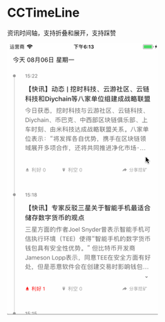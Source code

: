 # CCTimeLine
资讯时间轴，支持折叠和展开，支持踩赞

![image](https://github.com/CCBrother/CCTimeLine/blob/master/timeLineGif.gif)
